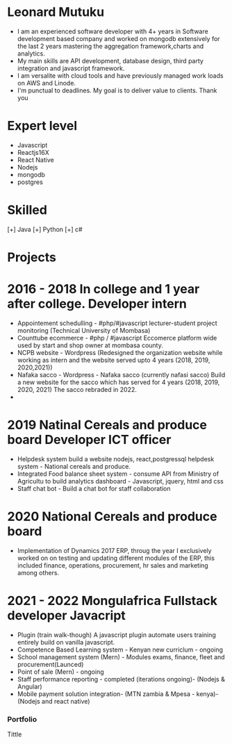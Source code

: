 # Leonard Mutuku
- I am an experienced software developer with 4+ years in Software development based company and worked on mongodb extensively for the last 2 years mastering the aggregation framework,charts and analytics.
- My main skills are API development, database design, third party integration and javascript  framework.
- I am versalite with cloud tools and have previously managed work loads on AWS and Linode.
- I'm punctual to deadlines. My goal is to deliver value to clients. Thank you

# Expert level
+ Javascript
+ Reactjs16X 
+ React Native
+ Nodejs
+ mongodb
+ postgres

# Skilled
[+] Java
[+] Python
[+] c#

#
# Projects

# 2016 - 2018 In college and 1 year after college. Developer intern
- Appointement schedulling - #php/#javascript lecturer-student project monitoring (Technical University of Mombasa)
- Counttube ecommerce - #php / #javascript  Eccomerce platform wide used by start and shop owner at mombasa county.
- NCPB website - Wordpress (Redesigned the organization website while working as intern and the website served upto 4 years (2018, 2019, 2020,2021))
- Nafaka sacco - Wordpress - Nafaka sacco (currently nafasi sacco) Build a new website for the sacco which has served for 4 years (2018, 2019, 2020, 2021) The sacco rebraded in 2022.
- 
# 2019 Natinal Cereals and produce board Developer ICT officer
- Helpdesk system build a website nodejs, react,postgressql helpdesk system - National cereals and produce.
- Integrated Food balance sheet system - consume API from Ministry of Agricultu to build analytics dashboard - Javascript, jquery, html and css
- Staff chat bot - Build a chat bot for staff collaboration
# 2020 National Cereals and produce board
- Implementation of Dynamics 2017 ERP, throug the year I exclusively worked on on testing and updating different modules of the ERP, this included finance, operations, procurement, hr sales and marketing among others.

# 2021 - 2022 Mongulafrica Fullstack developer Javacript
- Plugin (train walk-though) A javascript plugin automate users training entirely build on vanilla javascript.
- Competence Based Learning system - Kenyan new curriclum - ongoing
- School management system (Mern) - Modules exams, finance, fleet and procurement(Launced)
- Point of sale (Mern) - ongoing
- Staff performance reporting - completed (iterations ongoing)- (Nodejs & Angular)
- Mobile payment solution integration- (MTN zambia & Mpesa - kenya)- (Nodejs and react native)

<h3>Portfolio</h3>
<p>
<span>Tittle</span>
<span><img src="" ></span>
</p>
